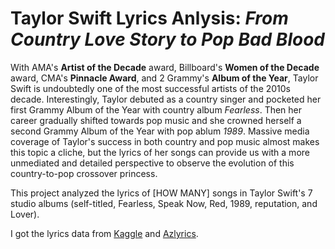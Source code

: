 # Taylor Swift Lyrics Anlysis: *From Country Love Story to Pop Bad Blood*

With AMA's **Artist of the Decade** award, Billboard's **Women of the Decade** award, CMA's **Pinnacle Award**, and 2 Grammy's **Album of the Year**, Taylor Swift is undoubtedly one of the most successful artists of the 2010s decade. Interestingly, Taylor debuted as a country singer and pocketed her first Grammy Album of the Year with country album *Fearless*. Then her career gradually shifted towards pop music and she crowned herself a second Grammy Album of the Year with pop ablum *1989*. Massive media coverage of Taylor's success in both country and pop music almost makes this topic a cliche, but the lyrics of her songs can provide us with a more unmediated and detailed perspective to observe the evolution of this country-to-pop crossover princess.

This project analyzed the lyrics of [HOW MANY] songs in Taylor Swift's 7 studio albums (self-titled, Fearless, Speak Now, Red, 1989, reputation, and Lover). 

I got the lyrics data from [Kaggle](https://www.kaggle.com/PromptCloudHQ/taylor-swift-song-lyrics-from-all-the-albums) and [Azlyrics](https://www.azlyrics.com/). 
